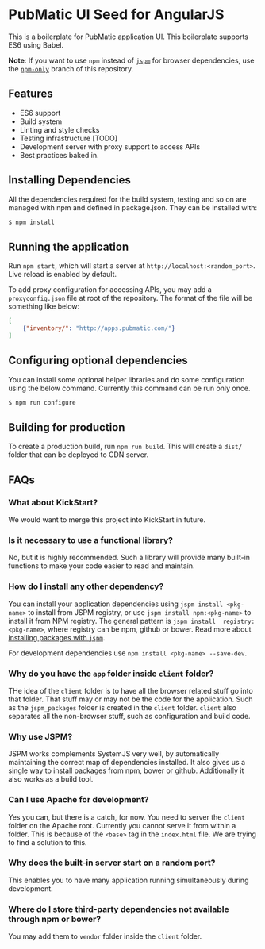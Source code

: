 PubMatic UI Seed for AngularJS
==============================

This is a boilerplate for PubMatic application UI. This boilerplate supports ES6 using Babel.

__Note__: If you want to use ```npm``` instead of [```jspm```](http://jspm.io) for browser dependencies,
use the [```npm-only```](https://github.com/pm-debjit-biswas/pub-ui-angular-seed/tree/npm-only) branch of this 
repository.

Features
--------

* ES6 support
* Build system
* Linting and style checks
* Testing infrastructure [TODO]
* Development server with proxy support to access APIs
* Best practices baked in.

Installing Dependencies
-----------------------

All the dependencies required for the build system, testing and so on are managed with npm and defined in
package.json. They can be installed with:

```bash
$ npm install 
```

Running the application
-----------------------

Run ```npm start```, which will start a server at ```http://localhost:<random_port>```. Live reload is enabled by
default.

To add proxy configuration for accessing APIs, you may add a ```proxyconfig.json``` file at root of the repository. 
The format of the file will be something like below:

```json
[
    {"inventory/": "http://apps.pubmatic.com/"}
]
```

Configuring optional dependencies
---------------------------------

You can install some optional helper libraries and do some configuration using the below command. Currently this 
command can be run only once.

```bash
$ npm run configure
```

Building for production
-----------------------

To create a production build, run ```npm run build```. This will create a ```dist/``` folder that can be deployed to CDN server.

FAQs
----

### What about KickStart?
We would want to merge this project into KickStart in future.

### Is it necessary to use a functional library?
No, but it is highly recommended. Such a library will provide many built-in functions to make your code easier to 
read and maintain.

### How do I install any other dependency?
You can install your application dependencies using ```jspm install <pkg-name>``` to install from JSPM registry, or 
use ```jspm install npm:<pkg-name>``` to install it from NPM registry. The general pattern is ```jspm install 
registry:<pkg-name>```, where registry can be npm, github or bower.
Read more about [installing packages with ```jspm```](https://github.com/jspm/jspm-cli/blob/master/docs/installing-packages.md).

For development dependencies use ```npm install <pkg-name> --save-dev```.

### Why do you have the ```app``` folder inside ```client``` folder?
THe idea of the ```client``` folder is to have all the browser related stuff go into that folder. That stuff may or may
 not be the code for the application. Such as the ```jspm_packages``` folder is created in the ```client``` folder. 
 ```client``` also separates all the non-browser stuff, such as configuration and build code.
 
### Why use JSPM?
JSPM works complements SystemJS very well, by automatically maintaining the correct map of dependencies installed. It
 also gives us a single way to install packages from npm, bower or github. Additionally it also works as a build tool.

### Can I use Apache for development?
Yes you can, but there is a catch, for now. You need to server the ```client``` folder on the Apache root. Currently 
you cannot serve it from within a folder. This is because of the ```<base>``` tag in the ```index.html``` file. We 
are trying to find a solution to this.

### Why does the built-in server start on a random port?
This enables you to have many application running simultaneously during development.

### Where do I store third-party dependencies not available through npm or bower?
You may add them to ```vendor``` folder inside the ```client``` folder.

